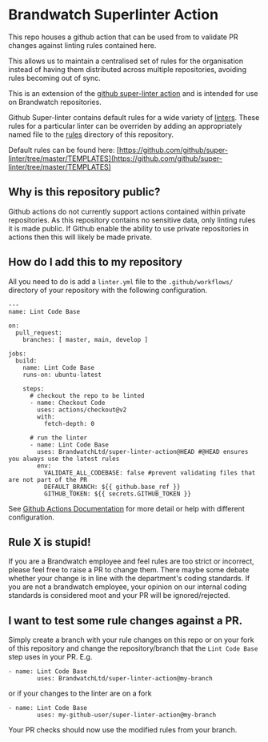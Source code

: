 # Brandwatch Superlinter Action

This repo houses a github action that can be used from to validate PR changes against linting rules contained here.

This allows us to maintain a centralised set of rules for the organisation instead of having them distributed across multiple repositories, avoiding rules becoming out of sync.

This is an extension of the [github super-linter action](https://github.com/github/super-linter) and is intended for use on Brandwatch repositories.

Github Super-linter contains default rules for a wide variety of [linters](https://github.com/github/super-linter#supported-linters). These rules for a particular linter can be overriden by adding an appropriately named file to the [rules](rules/) directory of this repository. 

Default rules can be found here: [https://github.com/github/super-linter/tree/master/TEMPLATES](https://github.com/github/super-linter/tree/master/TEMPLATES)

## Why is this repository public?
Github actions do not currently support actions contained within private repositories. As this repository contains no sensitive data, only linting rules it is made public. If Github enable the ability to use private repositories in actions then this will likely be made private. 

## How do I add this to my repository
All you need to do is add a `linter.yml` file to the `.github/workflows/` directory of your repository with the following configuration.
```
---
name: Lint Code Base

on:
  pull_request:
    branches: [ master, main, develop ]

jobs:
  build:
    name: Lint Code Base
    runs-on: ubuntu-latest

    steps:
      # checkout the repo to be linted
      - name: Checkout Code
        uses: actions/checkout@v2
        with:
          fetch-depth: 0

      # run the linter
      - name: Lint Code Base
        uses: BrandwatchLtd/super-linter-action@HEAD #@HEAD ensures you always use the latest rules
        env:
          VALIDATE_ALL_CODEBASE: false #prevent validating files that are not part of the PR
          DEFAULT_BRANCH: ${{ github.base_ref }}
          GITHUB_TOKEN: ${{ secrets.GITHUB_TOKEN }}
```
See [Github Actions Documentation](https://docs.github.com/en/actions/reference) for more detail or help with different configuration.

## Rule X is stupid!
If you are a Brandwatch employee and feel rules are too strict or incorrect, please feel free to raise a PR to change them. There maybe some debate whether your change is in line with the department's coding standards. If you are not a brandwatch employee, your opinion on our internal coding standards is considered moot and your PR will be ignored/rejected.

## I want to test some rule changes against a PR.
Simply create a branch with your rule changes on this repo or on your fork of this repository and change the repository/branch that the `Lint Code Base` step uses in your PR. E.g.
```
- name: Lint Code Base
        uses: BrandwatchLtd/super-linter-action@my-branch
```
or if your changes to the linter are on a fork
```
- name: Lint Code Base
        uses: my-github-user/super-linter-action@my-branch
```
Your PR checks should now use the modified rules from your branch.
